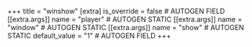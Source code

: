+++
title = "winshow"
[extra]
is_override = false # AUTOGEN FIELD
[[extra.args]]
name = "player" # AUTOGEN STATIC
[[extra.args]]
name = "window" # AUTOGEN STATIC
[[extra.args]]
name = "show" # AUTOGEN STATIC
default_value = "1" # AUTOGEN FIELD
+++
